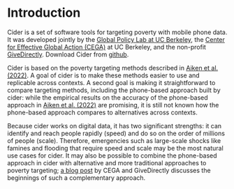 # Introduction

Cider is a set of software tools for targeting poverty with mobile phone data. It was developed jointly by the [Global Policy Lab at UC Berkeley](http://www.globalpolicy.science/), the [Center for Effective Global Action (CEGA)](https://cega.berkeley.edu/) at UC Berkeley, and the non-profit [GiveDirectly](https://www.givedirectly.org/). Download Cider from [github](https://github.com/Global-Policy-Lab/cider). 

Cider is based on the poverty targeting methods described in [Aiken et al. (2022)](https://www.nature.com/articles/s41586-022-04484-9). A goal of cider is to make these methods easier to use and replicable across contexts. A second goal is making it straightforward to compare targeting methods, including the phone-based approach built by cider: while the empirical results on the accuracy of the phone-based approach in [Aiken et al. (2022)](https://www.nature.com/articles/s41586-022-04484-9) are promising, it is still not known how the phone-based approach compares to alternatives across contexts. 

Because cider works on digital data, it has two significant strengths: it can identify and reach people rapidly (speed) and do so on the order of millions of people (scale). Therefore, emergencies such as large-scale shocks like famines and flooding that require speed and scale may be the most natural use cases for cider. It may also be possible to combine the phone-based approach in cider with alternative and more traditional approaches to poverty targeting; [a blog post](https://medium.com/center-for-effective-global-action/how-precision-aid-and-machine-learning-based-targeting-can-complement-existing-social-protection-de3bc3211fd2) by CEGA and GiveDirectly discusses the beginnings of such a complementary approach. 
